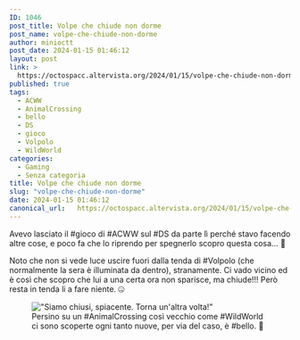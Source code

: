 ```yaml
---
ID: 1046
post_title: Volpe che chiude non dorme
post_name: volpe-che-chiude-non-dorme
author: minioctt
post_date: 2024-01-15 01:46:12
layout: post
link: >
  https://octospacc.altervista.org/2024/01/15/volpe-che-chiude-non-dorme/
published: true
tags:
  - ACWW
  - AnimalCrossing
  - bello
  - DS
  - gioco
  - Volpolo
  - WildWorld
categories:
  - Gaming
  - Senza categoria
title: Volpe che chiude non dorme
slug: "volpe-che-chiude-non-dorme"
date: 2024-01-15 01:46:12
canonical_url:   https://octospacc.altervista.org/2024/01/15/volpe-che-chiude-non-dorme/
---
```

<!-- wp:paragraph -->
<p markdown="1">Avevo lasciato il #gioco di #ACWW sul #DS da parte lì perché stavo facendo altre cose, e poco fa che lo riprendo per spegnerlo scopro questa cosa... 🤖</p>
<!-- /wp:paragraph -->

<!-- wp:paragraph -->
<p markdown="1">Noto che non si vede luce uscire fuori dalla tenda di #Volpolo (che normalmente la sera è illuminata da dentro), stranamente. Ci vado vicino ed è così che scopro che lui a una certa ora non sparisce, ma chiude!!! Però resta in tenda li a fare niente. 🤐</p>
<!-- /wp:paragraph -->

<!-- wp:paragraph -->
<p markdown="1"></p>
<!-- /wp:paragraph -->

<!-- wp:image {"id":1045,"sizeSlug":"large","linkDestination":"none"} -->
<figure class="wp-block-image size-large"><img src="https://octospacc.github.io/microblog-mirror/assets/uploads/2024/01/img_2024-01-15-01-14-07-1515854752579674379178-960x1280.jpg" alt="&quot;Siamo chiusi, spiacente. Torna un'altra volta!&quot;" class="wp-image-1045"/><figcaption class="wp-element-caption">Persino su un #AnimalCrossing così vecchio come #WildWorld ci sono scoperte ogni tanto nuove, per via del caso, è #bello. 🐢</figcaption></figure>
<!-- /wp:image -->